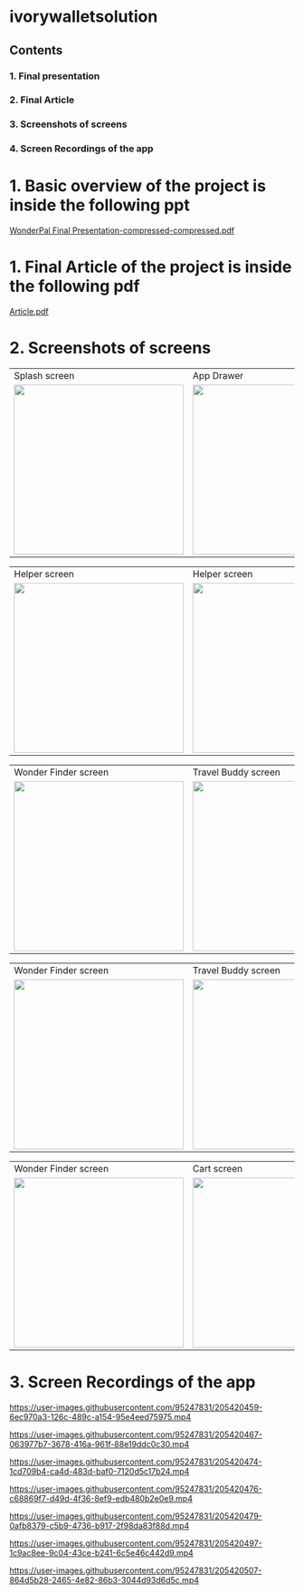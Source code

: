 # ivorywalletsolution

## Contents
### 1. Final presentation
### 2. Final Article
### 3. Screenshots of screens
### 4. Screen Recordings of the app
 
# 1. Basic overview of the project is inside the following ppt

[WonderPal Final Presentation-compressed-compressed.pdf](https://github.com/Nilupa-Illangarathna/Data-Management-Project-full-project/files/13749860/WonderPal.Final.Presentation-compressed-compressed.pdf)

# 1. Final Article of the project is inside the following pdf

[Article.pdf](https://github.com/Nilupa-Illangarathna/Data-Management-Project-full-project/files/13749889/Article.pdf)

# 2. Screenshots of screens

<table>
  <tr>
    <td> Splash screen</td>
     <td> App Drawer</td>
     <td> Welcome screen</td>
  </tr>
  <tr>
    <td><img src="hhttps://github.com/Nilupa-Illangarathna/Data-Management-Project-full-project/assets/95247831/4b856ce4-9a3d-4646-9af5-e55a854c8a29" width=300></td>
    <td><img src="https://github.com/Nilupa-Illangarathna/Data-Management-Project-full-project/assets/95247831/cca6362c-cd19-4605-a97e-9eef32985577" width=300></td>
    <td><img src="https://github.com/Nilupa-Illangarathna/Data-Management-Project-full-project/assets/95247831/839735e5-edf3-4e21-894a-42efc39ff67f" width=300></td>
  </tr>
 </table>

<table>
  <tr>
    <td> Helper screen</td>
     <td> Helper screen</td>
     <td> Helper screen</td>
  </tr>
  <tr>
    <td><img src="https://github.com/Nilupa-Illangarathna/Data-Management-Project-full-project/assets/95247831/59089468-847c-48f8-a3e1-78559c9fa93b" width=300></td>
    <td><img src="https://github.com/Nilupa-Illangarathna/Data-Management-Project-full-project/assets/95247831/e6c73b0f-f3d3-4619-b28a-7fbfcf57ae38" width=300></td>
    <td><img src="https://github.com/Nilupa-Illangarathna/Data-Management-Project-full-project/assets/95247831/15ae5c6e-0d1e-47ed-bd82-aa4c008b5fd4" width=300></td>
  </tr>
 </table>


<table>
  <tr>
    <td> Wonder Finder screen</td>
     <td> Travel Buddy screen</td>
     <td> Wonder Lust screen</td>
  </tr>
  <tr>
    <td><img src="https://github.com/Nilupa-Illangarathna/Data-Management-Project-full-project/assets/95247831/4a6d0631-0685-4d65-94aa-71444adca034" width=300></td>
    <td><img src="https://github.com/Nilupa-Illangarathna/Data-Management-Project-full-project/assets/95247831/d1528c45-f873-4dbd-8a08-bedbb1bbe430" width=300></td>
    <td><img src="https://github.com/Nilupa-Illangarathna/Data-Management-Project-full-project/assets/95247831/90851487-9961-4b9e-9515-f35b1c2b647c" width=300></td>
  </tr>
 </table>


<table>
  <tr>
    <td> Wonder Finder screen</td>
     <td> Travel Buddy screen</td>
     <td> Wonder Lust screen</td>
  </tr>
  <tr>
    <td><img src="https://github.com/Nilupa-Illangarathna/Data-Management-Project-full-project/assets/95247831/4a6d0631-0685-4d65-94aa-71444adca034" width=300></td>
    <td><img src="https://github.com/Nilupa-Illangarathna/Data-Management-Project-full-project/assets/95247831/d1528c45-f873-4dbd-8a08-bedbb1bbe430" width=300></td>
    <td><img src="https://github.com/Nilupa-Illangarathna/Data-Management-Project-full-project/assets/95247831/90851487-9961-4b9e-9515-f35b1c2b647c" width=300></td>
  </tr>
 </table>

<table>
  <tr>
    <td> Wonder Finder screen</td>
     <td> Cart screen</td>
     <td> Purchase screen</td>
  </tr>
  <tr>
    <td><img src="https://github.com/Nilupa-Illangarathna/Data-Management-Project-full-project/assets/95247831/4a069604-6940-4617-b0c7-f921fef22b07" width=300></td>
    <td><img src="https://github.com/Nilupa-Illangarathna/Data-Management-Project-full-project/assets/95247831/c5ce03bd-2322-4fde-8aa7-75df7dc572e3" width=300></td>
    <td><img src="https://github.com/Nilupa-Illangarathna/Data-Management-Project-full-project/assets/95247831/13a49880-da4f-4903-ba83-b15ac2017244" width=300></td>
  </tr>
 </table>

# 3. Screen Recordings of the app


https://user-images.githubusercontent.com/95247831/205420459-6ec970a3-126c-489c-a154-95e4eed75975.mp4


https://user-images.githubusercontent.com/95247831/205420467-063977b7-3678-416a-961f-88e19ddc0c30.mp4

https://user-images.githubusercontent.com/95247831/205420474-1cd709b4-ca4d-483d-baf0-7120d5c17b24.mp4


https://user-images.githubusercontent.com/95247831/205420476-c68869f7-d49d-4f36-8ef9-edb480b2e0e9.mp4

https://user-images.githubusercontent.com/95247831/205420479-0afb8379-c5b9-4736-b917-2f98da83f88d.mp4


https://user-images.githubusercontent.com/95247831/205420497-1c9ac8ee-9c04-43ce-b241-6c5e46c442d9.mp4


https://user-images.githubusercontent.com/95247831/205420507-864d5b28-2465-4e82-86b3-3044d93d6d5c.mp4


